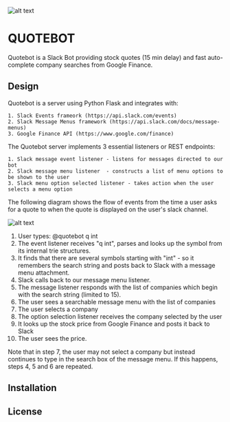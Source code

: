 ![alt text](http://pluralconcepts.com/images/quotebot.jpg "Quotebot")
<h1>QUOTEBOT</h1>

Quotebot is a Slack Bot providing stock quotes (15 min delay) and fast auto-complete company searches from Google Finance.

Design
------

Quotebot is a server using Python Flask and integrates with:

    1. Slack Events frameork (https://api.slack.com/events)
    2. Slack Message Menus framework (https://api.slack.com/docs/message-menus)
    3. Google Finance API (https://www.google.com/finance)

The Quotebot server implements 3 essential listeners or REST endpoints:

    1. Slack message event listener - listens for messages directed to our bot
    2. Slack message menu listener  - constructs a list of menu options to be shown to the user
    3. Slack menu option selected listener - takes action when the user selects a menu option

The following diagram shows the flow of events from the time a user asks for a quote to when the quote is displayed on the user's slack channel.

![alt text](http://pluralconcepts.com/images/quotebot-design.jpg "Quotebot Design")

   1. User types: @quotebot q int
   2. The event listener receives "q int", parses and looks up the symbol from its internal trie structures.
   3. It finds that there are several symbols starting with "int" - so it remembers the search string and posts back to Slack with a message menu attachment.
   4. Slack calls back to our message menu listener.
   5. The message listener responds with the list of companies which begin with the search string (limited to 15).
   6. The user sees a searchable message menu with the list of companies
   7. The user selects a company
   8. The option selection listener receives the company selected by the user
   9. It looks up the stock price from Google Finance and posts it back to Slack
   10. The user sees the price.

Note that in step 7, the user may not select a company but instead continues to type in the search box of the message menu.
If this happens, steps 4, 5 and 6 are repeated.

Installation
------------


License
-------